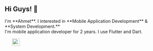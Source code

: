 
<h2>Hi Guys! 👋</h2>
I'm **Ahmet**. I interested in **Mobile Application Development** & **System Development.** <br>
I'm mobile application developer for 2 years. I use Flutter and Dart. 

<ul>
 <il><img src="https://user-images.githubusercontent.com/101813717/200121212-13446cb9-e976-47b1-b231-4191addaf43e.png" width = 24 height=24 /></il>
  
</ul>



<br>




